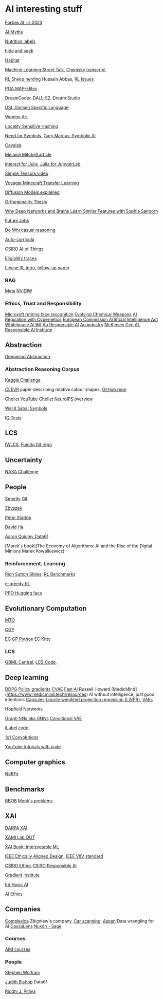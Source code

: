 # AI interesting stuff
<!-- All things AI except robots -->
[Forbes AI +s 2023](https://www.forbes.com/advisor/in/business/software/advantages-of-ai/#:~:text=Automates%20Repetitive%20Tasks%20and%20Processes,tasks%20which%20require%20human%20abilities.)

[AI Myths](https://www.aimyths.org/ai-has-agency)

[Nutrition labels](https://nutrition-facts.ai/)

[ hide and seek](https://openai.com/blog/emergent-tool-use/)

[Habitat](https://techcrunch.com/2021/06/30/facebook-and-matterport-collaborate-on-realistic-virtual-training-environments-for-ai/)

[Machine Learning Street Talk](https://anchor.fm/machinelearningstreettalk), [Chomsky transcript](https://whimsical.com/mlst-chomsky-transcript-WgFJLguL7JhzyNhsdgwATy)

[RL Sheep herding](https://www.youtube.com/watch?v=vvyVTbaXzPk) Hussain Abbas, 
[RL Issues](https://builtin.com/machine-learning/reinforcement-learning)

[PGA MAP-Elites](https://github.com/ollenilsson19/PGA-MAP-Elites)

[DreamCoder](https://arxiv.org/pdf/2006.08381.pdf), [DALL-E2](https://openai.com/dall-e-2/#demos), 
[Dream Studio](https://beta.dreamstudio.ai/dream)

[DSL Domain Specific Language](https://towardsdatascience.com/on-the-importance-of-dsls-in-ml-and-ai-1dbccb3a2916)

[Wombo Art](https://app.wombo.art/)

[Locality Sensitive Hashing](https://towardsdatascience.com/understanding-locality-sensitive-hashing-49f6d1f6134)

[Need for Symbols](https://medium.com/ontologik/ai-cannot-ignore-symbolic-logic-and-heres-why-1f896713525b), 
[Gary Marcus: Symbolic AI](https://nautil.us/deep-learning-is-hitting-a-wall-14467/)

[Cavalab](https://github.com/cavalab/srbench)

[Melanie Mitchell article](https://www.quantamagazine.org/melanie-mitchell-trains-ai-to-think-with-analogies-20210714/)

[interact for Julia](https://nteract.io/about), [Julia for JupyterLab](https://subscription.packtpub.com/book/application-development/9781788998369/1/ch01lvl1sec23/configuring-julia-to-work-with-jupyterlab)

[Simple Tensors video](https://www.youtube.com/watch?v=f5liqUk0ZTw)

[Voyager Minecraft Transfer Learning](https://voyager.minedojo.org/)

[Diffusion Models explained](https://www.assemblyai.com/blog/diffusion-models-for-machine-learning-introduction/)

[Orthogonality Thesis](https://www.lesswrong.com/tag/orthogonality-thesis)

[Why Deep Networks and Brains Learn Similar Features with Sophia Sanborn](https://twimlai.com/podcast/twimlai/why-deep-networks-and-brains-learn-similar-features/)

[Future Jobs](https://100jobsofthefuture.com/report/jobs/)

[Do Wht casual reasoning ](https://www.microsoft.com/en-us/research/blog/dowhy-a-library-for-causal-inference/)

[Auto-curricula](https://www.youtube.com/shorts/tOQ6aqBrQq4)

[CSIRO AI of Things](https://www.csiro.au/en/work-with-us/funding-programs/funding/next-generation-graduates-programs/awarded-programs/artificial-intelligence-of-things-empowering-industrial-digital-twin)

[Eligibility traces](https://medium.com/nerd-for-tech/a-brief-overview-of-eligibility-traces-in-reinforcement-learning-c0a8326fa9f7)

[Levine RL intro](https://medium.com/@sergey.levine/decisions-from-data-how-offline-reinforcement-learning-will-change-how-we-use-ml-24d98cb069b0), [follow-up paper](https://arxiv.org/pdf/2005.01643)

### RAG
[Meta](https://ai.meta.com/blog/retrieval-augmented-generation-streamlining-the-creation-of-intelligent-natural-language-processing-models/)
[NVIDIW](https://blogs.nvidia.com/blog/what-is-retrieval-augmented-generation/)

### Ethics, Trust and Responsibility 
[Microsoft retiring face recognition](https://www.innovationaus.com/microsoft-retires-facial-analysis-capability-under-responsible-ai)
[Evolving Chemical Weapons](https://spectrum.ieee.org/responsible-ai-threat)
[AI Regulation with Cybernetics](https://www.innovationaus.com/we-need-to-let-go-of-regulating-artificial-intelligence/)
[European Commission Artificial Intelligence Act](https://law.stanford.edu/publications/eu-artificial-intelligence-act-the-european-approach-to-ai/)
[Whitehouse AI Bill](https://www.whitehouse.gov/ostp/ai-bill-of-rights/#notice)
[Au Responsible AI](https://www.manmonthly.com.au/new-report-to-help-businesses-implement-responsible-ai/)
[Au industry](https://www.industry.gov.au/publications/australias-artificial-intelligence-ethics-framework/australias-ai-ethics-principles#:~:text=outside%20the%20organisation.-,Human%2Dcentred%20values,not%20the%20other%20way%20around.)
[McKinsey Gen AI](https://www.mckinsey.com/industries/healthcare/our-insights/tackling-healthcares-biggest-burdens-with-generative-ai), 
[Responsible AI Institute](https://www.responsible.ai/) 

## Abstraction 
[Deepmind Abstraction](https://deepmind.com/blog/article/measuring-abstract-reasoning)

### Abstraction Reasoning Corpus
[Kaggle Challenge](https://www.kaggle.com/c/abstraction-and-reasoning-challenge)

[CLEVR](https://arxiv.org/pdf/1904.12584.pdf) paper describing relative colour shapes, [GitHub repo](https://github.com/sashi2295/clevr-dataset-gen)

[Chollet YouTube](https://www.youtube.com/watch?v=jkBCyingDbk)
[Chollet NeuroIPS overview](https://joepalermo.github.io/2021/01/10/talk-review-francois-chollet-neurips-2020.html)

[Walid Saba: Symbols](https://medium.com/ontologik/ai-cannot-ignore-symbolic-logic-and-heres-why-1f896713525b)

[IQ Tests](https://en.wikipedia.org/wiki/Raven%27s_Progressive_Matrices)

## LCS

[IWLCS](https://iwlcs.organic-computing.de/), 
[Fumito Git repo](https://github.com/uwanofumito/qut_forsxcs)

## Uncertainty
[NASA Challenge](https://uqtools.larc.nasa.gov/nasa-uq-challenge-problem-2020/)

## People
[Smerity](https://hacker-news.news/profile/Smerity) [Git](https://github.com/Smerity)

[Zbyszek](https://cs.adelaide.edu.au/~zbyszek/)

[Peter Statton](http://neuro-ai.info/manifesto.html?i=1)

[David Ha](https://attentionagent.github.io/)

[Aaron Quigley Data61](https://aaronquigley.org/)

[Marek's book](The Economy of Algorithms: AI and the Rise of the Digital Minions
Marek Kowalkiewicz)

### Reinforcement. Learning
[Rich Sutton Slides](https://slideplayer.com/slide/2403698/), 
[RL Benchmarks](https://neptune.ai/blog/best-benchmarks-for-reinforcement-learning)

[e-greedy RL](https://www.baeldung.com/cs/epsilon-greedy-q-learning)

[PPO Hugging face](https://huggingface.co/blog/deep-rl-ppo)


## Evolutionary Computation 
[MTO](http://www.bdsc.site/websites/MTO/index.html)

[CGP](https://www.cartesiangp.com/)

[EC GP Python](https://github.com/ec-kity/ec-kity/) EC Kitty

### LCS

[GBML Central](http://gbml.org/category/software/), 
[LCS Code](https://sourceforge.net/projects/lcsor/), 

## Deep learning
[DDPG](https://towardsdatascience.com/deep-deterministic-policy-gradient-ddpg-theory-and-implementation-747a3010e82f)
[Policy gradients](https://towardsdatascience.com/policy-gradients-in-a-nutshell-8b72f9743c5d)
[CVAE](https://agustinus.kristia.de/techblog/2016/12/17/conditional-vae/)
[Fast AI](https://www.fast.ai/) Russell Howard
[MedicMind] (https://www.medicmind.tech/resources) AI without intelligence, just good intentions
[Capsules](https://towardsdatascience.com/capsule-networks-the-new-deep-learning-network-bd917e6818e8)
[Locally weighted projection regression (LWPR)](https://direct.mit.edu/neco/article-abstract/17/12/2602/6982/Incremental-Online-Learning-in-High-Dimensions?redirectedFrom=fulltext), 
[VAEs](https://medium.com/@rushikesh.shende/autoencoders-variational-autoencoders-vae-and-%CE%B2-vae-ceba9998773d#:~:text=Regardless%20of%20the%20architecture%2C%20all,E%20(Encoder)%20and%20Mr.)

[Hopfield Networks](https://towardsdatascience.com/hopfield-networks-are-useless-heres-why-you-should-learn-them-f0930ebeadcd)

[Graph NNs aka GNNs](https://medium.com/dair-ai/an-illustrated-guide-to-graph-neural-networks-d5564a551783)
[Conditional VAE](https://agustinus.kristia.de/techblog/2016/12/17/conditional-vae/)

[iLabel code](https://edgarsucar.github.io/ilabel/)

[1x1 Convolutions](https://hacktildawn.com/2016/09/25/inception-modules-explained-and-implemented/)

[YouTube tutorials with code](https://www.youtube.com/@AndrejKarpathy)

## Computer graphics 
[NeRFs](https://github.com/NVlabs/instant-ngp)

## Benchmarks
[BBOB](http://coco.lri.fr/COCOdoc/bbo_experiment.html)
[Monk's problems ](https://archive.ics.uci.edu/ml/machine-learning-databases/monks-problems/)

## XAI

[DARPA XAI](https://www.darpa.mil/program/explainable-artificial-intelligence)

[XAMI Lab QUT](https://www.xami-lab.org/)

[XAI Book: interpretable ML](https://christophm.github.io/interpretable-ml-book/)

[IEEE Ethically Aligned Design](https://standards.ieee.org/wp-content/uploads/import/documents/other/ead_v2.pdf), [IEEE V&V standard](https://spectrum.ieee.org/regulating-ai-programs-roadmap)

[CSIRO Ethics](https://www.csiro.au/en/work-with-us/industries/technology/national-ai-centre/implementing-australias-ai-ethics-principles-report)
[CSIRO Responsible AI](https://www.csiro.au/en/work-with-us/industries/technology/national-ai-centre/responsible-ai-network)

[Gradient Institute](https://www.gradientinstitute.org/about-us/)

[Ed Husic AI](https://www.minister.industry.gov.au/ministers/husic/media-releases/action-help-ensure-ai-safe-and-responsible)

[AI Ethics](https://www.industry.gov.au/publications/australias-artificial-intelligence-ethics-framework/australias-ai-ethics-principles#:~:text=Principles%20at%20a%20glance&text=Fairness%3A%20AI%20systems%20should%20be,ensure%20the%20security%20of%20data.)

## Companies
[Complexica](https://www.complexica.com/) Zbigniew's company, 
[Car scanning](https://arstechnica.com/cars/2022/02/this-ai-mechanic-scans-your-car-or-tires-to-diagnose-defects/), 
[Aspen](https://appen.com/#Difference) Data wrangling for AI
[CausaLens](https://www.causalens.com/our-team/)
[Nukon - Sage](https://www.nukon.com/about-us)

### Courses
[AIM courses](https://www.aim.com.au/technology/courses/ai-is-my-copilot)

### People 
[Stephen Wolfram](https://writings.stephenwolfram.com/2021/11/the-concept-of-the-ruliad/)

[Judith Bishop](https://medium.com/authority-magazine/wisdom-from-the-women-leading-the-ai-industry-with-dr-judith-bishop-of-appen-f285e24cd63a) Data61

[Riddhi J. Pitliya](https://scholar.google.com/citations?hl=en&user=bgahggcAAAAJ&view_op=list_works&sortby=pubdate)


